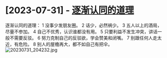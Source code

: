 # [2023-07-31] - [逐渐认同的道理](https://github.com/jaydong2016/gitblog/issues/48)

逐渐认同的道理：
1 没事少发朋友圈。
2 话少，必然祸少。
3 五人以上的酒局，尽量不参加。
4 自己不优秀，认识谁都没有用。
5 只要利益不发生冲突，讲话一般不需要反驳。
6 努力克制自己的反驳欲，学会赞美和闭嘴。
7 别跟任何人走太近，有危险。
8 别人的屋檐再大，都不如自己有把伞。
![20230731_204232.jpg](https://github.com/jaydong2016/gitblog/assets/23270314/7f40e547-74f4-4072-ba95-4f5d48bf5e0c)

